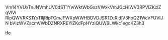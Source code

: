 Vm14YVUxTnJNVmhUV0dST1YwWktWbGxzVWxkVmJGcHlWV3RPVlZKclZqVlVi
RlpQWVRKS1YxTlljRlpTCmJFWXpWWHBDVDJSR1ZuRldiV3hoQ21WcVFUVlJN
bVIzWVZacmVWbDZNRXREYlZKdFpHYzlQUW9LWkc1egoKZ3h3

tfe